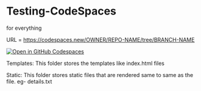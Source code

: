 # Testing-CodeSpaces
for everything

URL = https://codespaces.new/OWNER/REPO-NAME/tree/BRANCH-NAME

[![Open in GitHub Codespaces](https://github.com/codespaces/badge.svg)](https://codespaces.new/rahullkumr/Testing-CodeSpaces/tree/new_branch)


Templates:
This folder stores the templates like index.html files

Static:
This folder stores static files that are rendered same to same as the file.
eg- details.txt
